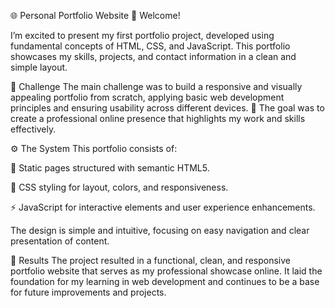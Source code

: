🌐 Personal Portfolio Website
👋 Welcome!

I’m excited to present my first portfolio project, developed using fundamental concepts of HTML, CSS, and JavaScript. This portfolio showcases my skills, projects, and contact information in a clean and simple layout.

🧩 Challenge
The main challenge was to build a responsive and visually appealing portfolio from scratch, applying basic web development principles and ensuring usability across different devices.
🎯 The goal was to create a professional online presence that highlights my work and skills effectively.

⚙️ The System
This portfolio consists of:

📄 Static pages structured with semantic HTML5.

🎨 CSS styling for layout, colors, and responsiveness.

⚡ JavaScript for interactive elements and user experience enhancements.

The design is simple and intuitive, focusing on easy navigation and clear presentation of content.

🚀 Results
The project resulted in a functional, clean, and responsive portfolio website that serves as my professional showcase online. It laid the foundation for my learning in web development and continues to be a base for future improvements and projects.

